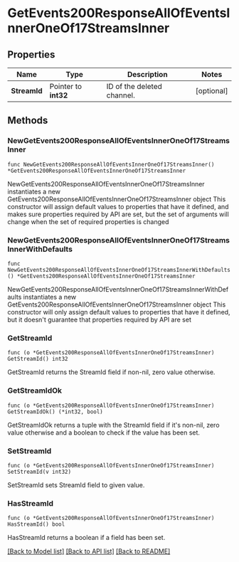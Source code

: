 # GetEvents200ResponseAllOfEventsInnerOneOf17StreamsInner

## Properties

Name | Type | Description | Notes
------------ | ------------- | ------------- | -------------
**StreamId** | Pointer to **int32** | ID of the deleted channel.  | [optional] 

## Methods

### NewGetEvents200ResponseAllOfEventsInnerOneOf17StreamsInner

`func NewGetEvents200ResponseAllOfEventsInnerOneOf17StreamsInner() *GetEvents200ResponseAllOfEventsInnerOneOf17StreamsInner`

NewGetEvents200ResponseAllOfEventsInnerOneOf17StreamsInner instantiates a new GetEvents200ResponseAllOfEventsInnerOneOf17StreamsInner object
This constructor will assign default values to properties that have it defined,
and makes sure properties required by API are set, but the set of arguments
will change when the set of required properties is changed

### NewGetEvents200ResponseAllOfEventsInnerOneOf17StreamsInnerWithDefaults

`func NewGetEvents200ResponseAllOfEventsInnerOneOf17StreamsInnerWithDefaults() *GetEvents200ResponseAllOfEventsInnerOneOf17StreamsInner`

NewGetEvents200ResponseAllOfEventsInnerOneOf17StreamsInnerWithDefaults instantiates a new GetEvents200ResponseAllOfEventsInnerOneOf17StreamsInner object
This constructor will only assign default values to properties that have it defined,
but it doesn't guarantee that properties required by API are set

### GetStreamId

`func (o *GetEvents200ResponseAllOfEventsInnerOneOf17StreamsInner) GetStreamId() int32`

GetStreamId returns the StreamId field if non-nil, zero value otherwise.

### GetStreamIdOk

`func (o *GetEvents200ResponseAllOfEventsInnerOneOf17StreamsInner) GetStreamIdOk() (*int32, bool)`

GetStreamIdOk returns a tuple with the StreamId field if it's non-nil, zero value otherwise
and a boolean to check if the value has been set.

### SetStreamId

`func (o *GetEvents200ResponseAllOfEventsInnerOneOf17StreamsInner) SetStreamId(v int32)`

SetStreamId sets StreamId field to given value.

### HasStreamId

`func (o *GetEvents200ResponseAllOfEventsInnerOneOf17StreamsInner) HasStreamId() bool`

HasStreamId returns a boolean if a field has been set.


[[Back to Model list]](../README.md#documentation-for-models) [[Back to API list]](../README.md#documentation-for-api-endpoints) [[Back to README]](../README.md)


